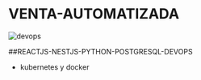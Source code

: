 # VENTA-AUTOMATIZADA
![devops](https://github.com/user-attachments/assets/4826ea40-ade8-4d8a-9984-5db511d57c05)

##REACTJS-NESTJS-PYTHON-POSTGRESQL-DEVOPS
- kubernetes y docker
